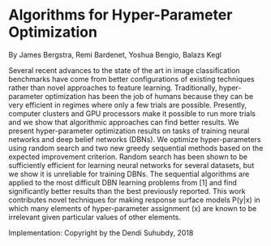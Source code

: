 # Algorithms for Hyper-Parameter Optimization

By James Bergstra, Remi Bardenet, Yoshua Bengio, Balazs Kegl

Several recent advances to the state of the art in image classification benchmarks
have come from better configurations of existing techniques rather than novel approaches
to feature learning. Traditionally, hyper-parameter optimization has been
the job of humans because they can be very efficient in regimes where only a few
trials are possible. Presently, computer clusters and GPU processors make it possible
to run more trials and we show that algorithmic approaches can find better
results. We present hyper-parameter optimization results on tasks of training neural
networks and deep belief networks (DBNs). We optimize hyper-parameters
using random search and two new greedy sequential methods based on the expected
improvement criterion. Random search has been shown to be sufficiently
efficient for learning neural networks for several datasets, but we show it is unreliable
for training DBNs. The sequential algorithms are applied to the most difficult
DBN learning problems from [1] and find significantly better results than the best
previously reported. This work contributes novel techniques for making response
surface models P(y|x) in which many elements of hyper-parameter assignment
(x) are known to be irrelevant given particular values of other elements.


Implementation: Copyright by the Dendi Suhubdy, 2018
